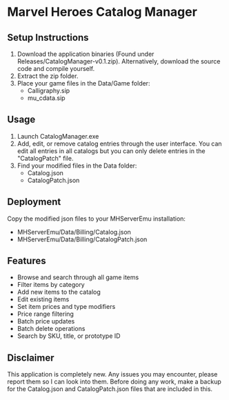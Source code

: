 # Marvel Heroes Catalog Manager

## Setup Instructions

1. Download the application binaries (Found under Releases/CatalogManager-v0.1.zip). Alternatively, download the source code and compile yourself.
2. Extract the zip folder.
3. Place your game files in the Data/Game folder:
   - Calligraphy.sip
   - mu_cdata.sip

## Usage

1. Launch CatalogManager.exe
2. Add, edit, or remove catalog entries through the user interface. You can edit all entries in all catalogs but you can only delete entries in the "CatalogPatch" file.
3. Find your modified files in the Data folder:
   - Catalog.json
   - CatalogPatch.json

## Deployment

Copy the modified json files to your MHServerEmu installation:
- MHServerEmu/Data/Billing/Catalog.json
- MHServerEmu/Data/Billing/CatalogPatch.json

## Features

- Browse and search through all game items
- Filter items by category
- Add new items to the catalog
- Edit existing items
- Set item prices and type modifiers
- Price range filtering
- Batch price updates
- Batch delete operations
- Search by SKU, title, or prototype ID
  
## Disclaimer

This application is completely new. Any issues you may encounter, please report them so I can look into them. Before doing any work, make a backup for the Catalog.json and CatalogPatch.json files that are included in this. 
